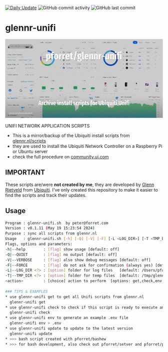 [![Daily Update](https://github.com/pforret/glennr-unifi/actions/workflows/daily.yml/badge.svg)](https://github.com/pforret/glennr-unifi/actions/workflows/daily.yml)
![GitHub commit activity](https://img.shields.io/github/commit-activity/w/pforret/glennr-unifi)
![GitHub last commit](https://img.shields.io/github/last-commit/pforret/glennr-unifi)


# glennr-unifi

![](assets/logo.jpg)

UNIFI NETWORK APPLICATION SCRIPTS

* This is a mirror/backup of the Ubiquiti install scripts from [glennr.nl/scripts](https://glennr.nl/scripts)
* they are used to install the Ubiquiti Network Controller on a Raspberry Pi or Ubuntu server
* check the full procedure on [community.ui.com](https://community.ui.com/questions/UniFi-Installation-Scripts-or-UniFi-Easy-Update-Script-or-UniFi-Lets-Encrypt-or-UniFi-Easy-Encrypt-/ccbc7530-dd61-40a7-82ec-22b17f027776)

## IMPORTANT

These scripts are/were **not created by me**, they are developed by [Glenn Rietveld](https://www.linkedin.com/in/glenn-rietveld-555811149) from [Ubiquiti](https://www.ui.com/). I've only created this repository to make it easier to find the scripts and track their updates.

## Usage

```bash
Program : glennr-unifi.sh  by peter@forret.com
Version : v0.1.11 (May 19 15:23:54 2024)
Purpose : sync all scripts from glennr.nl
Usage   : glennr-unifi.sh [-h] [-Q] [-V] [-F] [-L <LOG_DIR>] [-T <TMP_DIR>] <action>
Flags, options and parameters:
-h|--help        : [flag] show usage [default: off]
-Q|--QUIET       : [flag] no output [default: off]
-V|--VERBOSE     : [flag] also show debug messages [default: off]
-F|--FORCE       : [flag] do not ask for confirmation (always yes) [default: off]
-L|--LOG_DIR <?> : [option] folder for log files   [default: /Users/pforret/log/glennr-unifi]
-T|--TMP_DIR <?> : [option] folder for temp files  [default: /tmp/glennr-unifi]
<action>         : [choice] action to perform  [options: get,check,env,update]

### TIPS & EXAMPLES
* use glennr-unifi get to get all Unifi scripts from glennr.nl
  glennr-unifi get
* use glennr-unifi check to check if this script is ready to execute and what values the options/flags are
  glennr-unifi check
* use glennr-unifi env to generate an example .env file
  glennr-unifi env > .env
* use glennr-unifi update to update to the latest version
  glennr-unifi update
* >>> bash script created with pforret/bashew
* >>> for bash development, also check out pforret/setver and pforret/progressbar
```
